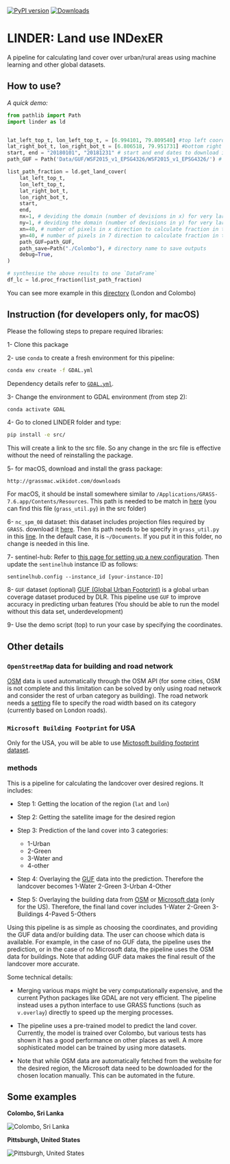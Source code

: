 [![PyPI version](https://badge.fury.io/py/linder.svg)](https://badge.fury.io/py/linder)
[![Downloads](https://pepy.tech/badge/linder)](https://pepy.tech/project/linder)

# LINDER: Land use INDexER

A pipeline for calculating land cover over urban/rural areas using machine learning and other global datasets.

## How to use?

*A quick demo:*

```python
from pathlib import Path
import linder as ld


lat_left_top_t, lon_left_top_t, = [6.994101, 79.809540] #top left coordinates
lat_right_bot_t, lon_right_bot_t = [6.806518, 79.951731] #bottom right coordinates
start, end = "20180101", "20181231" # start and end dates to download images
path_GUF = Path('Data/GUF/WSF2015_v1_EPSG4326/WSF2015_v1_EPSG4326/') # GUF data path

list_path_fraction = ld.get_land_cover(
    lat_left_top_t,
    lon_left_top_t,
    lat_right_bot_t,
    lon_right_bot_t,
    start,
    end,
    nx=1, # deviding the domain (number of devisions in x) for very large domains
    ny=1, # deviding the domain (number of devisions in y) for very large domains
    xn=40, # number of pixels in x direction to calculate fraction in the last step
    yn=40, # number of pixels in 7 direction to calculate fraction in the last step
    path_GUF=path_GUF,
    path_save=Path("./Colombo"), # directory name to save outputs
    debug=True,
)

# synthesise the above results to one `DataFrame`
df_lc = ld.proc_fraction(list_path_fraction)

```
You can see more example in this [directory](https://github.com/hamidrezaomidvar/LINDER/tree/master/misc) (London and Colombo)

## Instruction (for developers only, for macOS)
Please the following steps to prepare required libraries:

1- Clone this package

2- use `conda` to create a fresh environment for this pipeline:
```zsh
conda env create -f GDAL.yml
```

Dependency details refer to [`GDAL.yml`](./GDAL.yml).

3- Change the environment to GDAL environment (from step 2):
```zsh
conda activate GDAL
```

4- Go to cloned LINDER folder and type:

```zsh
pip install -e src/
```
This will create a link to the src file. So any change in the src file is effective without the need of reinstalling the package.

5- for macOS, download and install the grass package:
```
http://grassmac.wikidot.com/downloads
```
For macOS, it should be install somewhere similar to `/Applications/GRASS-7.6.app/Contents/Resources`. This path is needed to be match in [here](https://github.com/hamidrezaomidvar/LINDER/blob/7a2d4c6783bc780903f33181a45491d6c9e508ae/src/linder/grass_util.py#L18) (you can find this file (`grass_util.py`) in the src folder)

6- `nc_spm_08` dataset: this dataset includes projection files required by `GRASS`.
download it [here](https://grassbook.org/datasets/datasets-3rd-edition/). Then its path needs to be specify in `grass_util.py` in this [line](https://github.com/hamidrezaomidvar/LINDER/blob/7a2d4c6783bc780903f33181a45491d6c9e508ae/src/linder/grass_util.py#L15). In the default case, it is `~/Documents`. If you put it in this folder, no change is needed in this line.


7- sentinel-hub: Refer to [this page for setting up a new configuration](https://eo-learn.readthedocs.io/en/latest/examples/land-cover-map/SI_LULC_pipeline.html#Requirements).
Then update the `sentinelhub` instance ID as follows:
```
sentinelhub.config --instance_id [your-instance-ID]
```

8- `GUF` dataset (optional) [GUF (Global Urban Footprint)](https://www.dlr.de/eoc/en/desktopdefault.aspx/tabid-9628/16557_read-40454/) is a global urban coverage dataset produced by DLR.
This pipeline use `GUF` to improve accuracy in predicting urban features (You should be able to run the model without this data set, underdevelopment)

9- Use the demo script (top) to run your case by specifying the coordinates.

## Other details


### `OpenStreetMap` data for building and road network
[OSM](https://www.openstreetmap.org/) data is used automatically through the OSM API (for some cities, OSM is not complete and this limitation can be solved by only using road network and consider the rest of urban category as building). The road network needs a [setting](https://github.com/hamidrezaomidvar/LINDER/blob/master/src/linder/road_width.json) file to specify the road width based on its category (currently based on London roads).

### `Microsoft Building Footprint` for USA
Only for the USA, you will be able to use [Mictosoft building footprint dataset](https://github.com/Microsoft/USBuildingFootprints).

### methods
This is a pipeline for calculating the landcover over desired regions. It includes:

- Step 1: Getting the location of the region (`lat` and `lon`)

- Step 2: Getting the satellite image for the desired region

- Step 3: Prediction of the land cover into 3 categories:
  - 1-Urban
  - 2-Green
  - 3-Water and
  - 4-other

- Step 4: Overlaying the [GUF](https://www.dlr.de/eoc/en/desktopdefault.aspx/tabid-9628/16557_read-40454/) data into the prediction. Therefore the landcover becomes 1-Water 2-Green 3-Urban 4-Other

- Step 5: Overlaying the building data from [OSM](https://osmbuildings.org/) or [Microsoft data](https://github.com/microsoft/USBuildingFootprints) (only for the US). Therefore, the final land cover includes 1-Water 2-Green 3-Buildings 4-Paved 5-Others

Using this pipeline is as simple as choosing the coordinates, and providing the GUF data and/or building data. The user can choose which data is available. For example, in the case of no GUF data, the pipeline uses the prediction, or in the case of no Microsoft data, the pipeline uses the OSM data for buildings. Note that adding GUF data makes the final result of the landcover more accurate.

Some technical details:

- Merging various maps might be very computationally expensive, and the current Python packages like GDAL are not very efficient.
  The pipeline instead uses a python interface to use GRASS functions (such as `v.overlay`) directly to speed up the merging processes.

- The pipeline uses a pre-trained model to predict the land cover.
  Currently, the model is trained over Colombo, but various tests has shown it has a good performance on other places as well.
  A more sophisticated model can be trained by using more datasets.

- Note that while OSM data are automatically fetched from the website for the desired region, the Microsoft data need to be downloaded for the chosen location manually. This can be automated in the future.


## Some examples

**Colombo, Sri Lanka**

![Colombo, Sri Lanka](https://github.com/hamidrezaomidvar/LINDER/raw/master/examples/Colombo.png)

**Pittsburgh, United States**

![Pittsburgh, United States](https://github.com/hamidrezaomidvar/LINDER/raw/master/examples/Pittsburgh.png)
